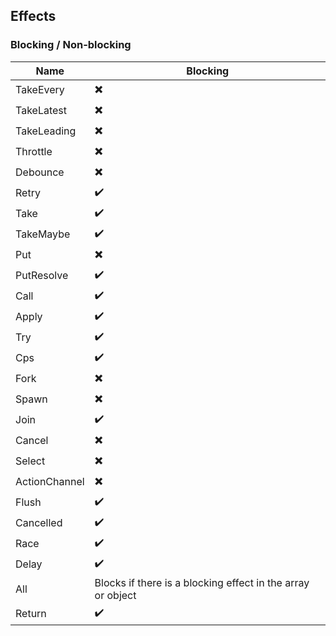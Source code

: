 ## Effects

### Blocking / Non-blocking

| Name                 | Blocking                                                    |
| -------------------- | ------------------------------------------------------------|
| TakeEvery            | :heavy_multiplication_x:                                    |
| TakeLatest           | :heavy_multiplication_x:                                    |
| TakeLeading          | :heavy_multiplication_x:                                    |
| Throttle             | :heavy_multiplication_x:                                    |
| Debounce             | :heavy_multiplication_x:                                    |
| Retry                | :heavy_check_mark:                                          |
| Take                 | :heavy_check_mark:                                          |
| TakeMaybe            | :heavy_check_mark:                                          |
| Put                  | :heavy_multiplication_x:                                    |
| PutResolve           | :heavy_check_mark:                                          |
| Call                 | :heavy_check_mark:                                          |
| Apply                | :heavy_check_mark:                                          |
| Try                  | :heavy_check_mark:                                          |
| Cps                  | :heavy_check_mark:                                          |
| Fork                 | :heavy_multiplication_x:                                    |
| Spawn                | :heavy_multiplication_x:                                    |
| Join                 | :heavy_check_mark:                                          |
| Cancel               | :heavy_multiplication_x:                                    |
| Select               | :heavy_multiplication_x:                                    |
| ActionChannel        | :heavy_multiplication_x:                                    |
| Flush                | :heavy_check_mark:                                          |
| Cancelled            | :heavy_check_mark:                                          |
| Race                 | :heavy_check_mark:                                          |
| Delay                | :heavy_check_mark:                                          |
| All                  | Blocks if there is a blocking effect in the array or object |
| Return               | :heavy_check_mark:                                          |

